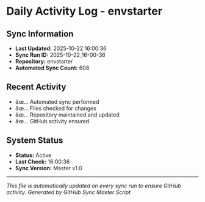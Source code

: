 ﻿# Daily Activity Log - envstarter

## Sync Information
- **Last Updated:** 2025-10-22 16:00:36
- **Sync Run ID:** 2025-10-22_16-00-36
- **Repository:** envstarter
- **Automated Sync Count:** 608

## Recent Activity
- âœ… Automated sync performed
- âœ… Files checked for changes
- âœ… Repository maintained and updated
- âœ… GitHub activity ensured

## System Status
- **Status:** Active
- **Last Check:** 16:00:36
- **Sync Version:** Master v1.0

---
*This file is automatically updated on every sync run to ensure GitHub activity.*
*Generated by GitHub Sync Master Script*
